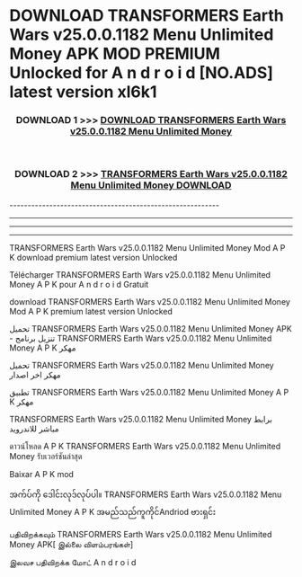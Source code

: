 # DOWNLOAD TRANSFORMERS Earth Wars v25.0.0.1182 Menu Unlimited Money  APK MOD PREMIUM Unlocked for A n d r o i d [NO.ADS] latest version xl6k1 



<div align="center">

<h3>DOWNLOAD 1 >>> <a href="https://getmod2.web.app/?judul=TRANSFORMERS Earth Wars v25.0.0.1182 Menu Unlimited Money ">DOWNLOAD TRANSFORMERS Earth Wars v25.0.0.1182 Menu Unlimited Money </a></h3><br>

<h3>DOWNLOAD 2 >>> <a href="https://getmod2.web.app/?judul=TRANSFORMERS Earth Wars v25.0.0.1182 Menu Unlimited Money ">TRANSFORMERS Earth Wars v25.0.0.1182 Menu Unlimited Money  DOWNLOAD </a></h3>

</div>
----------------------------------------------------------

----------------------------------------------------------

----------------------------------------------------------

----------------------------------------------------------

TRANSFORMERS Earth Wars v25.0.0.1182 Menu Unlimited Money  Mod A P K download premium latest version Unlocked

Télécharger TRANSFORMERS Earth Wars v25.0.0.1182 Menu Unlimited Money  A P K pour A n d r o i d Gratuit

download TRANSFORMERS Earth Wars v25.0.0.1182 Menu Unlimited Money  Mod A P K premium latest version Unlocked

تحميل TRANSFORMERS Earth Wars v25.0.0.1182 Menu Unlimited Money  APK - تنزيل برنامج TRANSFORMERS Earth Wars v25.0.0.1182 Menu Unlimited Money  A P K مهكر

تحميل TRANSFORMERS Earth Wars v25.0.0.1182 Menu Unlimited Money  مهكر اخر اصدار

تطبيق TRANSFORMERS Earth Wars v25.0.0.1182 Menu Unlimited Money  A P K مهكر

TRANSFORMERS Earth Wars v25.0.0.1182 Menu Unlimited Money  برابط مباشر للاندرويد

ดาวน์โหลด A P K TRANSFORMERS Earth Wars v25.0.0.1182 Menu Unlimited Money  รับเวอร์ชันล่าสุด

Baixar A P K mod

အက်ပ်ကို ဒေါင်းလုဒ်လုပ်ပါ။ TRANSFORMERS Earth Wars v25.0.0.1182 Menu Unlimited Money  A P K အမည်သည်ကူကိုင်Andriod ဗားရှင်း

பதிவிறக்கவும் TRANSFORMERS Earth Wars v25.0.0.1182 Menu Unlimited Money  APK[ இல்லை விளம்பரங்கள்] 
 
இலவச பதிவிறக்க மோட் A n d r o i d



